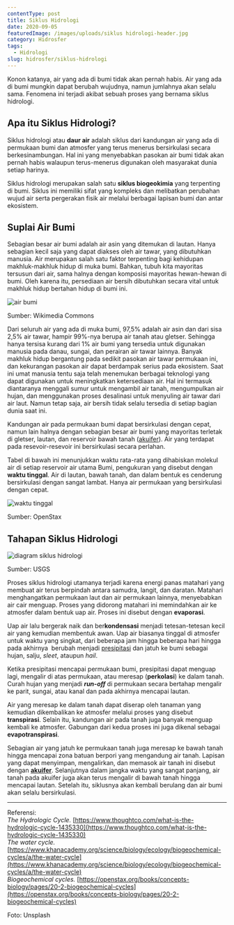```yaml
---
contentType: post
title: Siklus Hidrologi
date: 2020-09-05
featuredImage: /images/uploads/siklus hidrologi-header.jpg
category: Hidrosfer
tags:
  - Hidrologi
slug: hidrosfer/siklus-hidrologi
---
```


Konon katanya, air yang ada di bumi tidak akan pernah habis. Air yang ada di bumi mungkin dapat berubah wujudnya, namun jumlahnya akan selalu sama. Fenomena ini terjadi akibat sebuah proses yang bernama siklus hidrologi.

## Apa itu Siklus Hidrologi?

Siklus hidrologi atau **daur air** adalah siklus dari kandungan air yang ada di permukaan bumi dan atmosfer yang terus menerus bersirkulasi secara berkesinambungan. Hal ini yang menyebabkan pasokan air bumi tidak akan pernah habis walaupun terus-menerus digunakan oleh masyarakat dunia setiap harinya.

Siklus hidrologi merupakan salah satu **siklus biogeokimia** yang terpenting di bumi. Siklus ini memiliki sifat yang kompleks dan melibatkan perubahan wujud air serta pergerakan fisik air melalui berbagai lapisan bumi dan antar ekosistem.

## Suplai Air Bumi

Sebagian besar air bumi adalah air asin yang ditemukan di lautan. Hanya sebagian kecil saja yang dapat diakses oleh air tawar, yang dibutuhkan manusia. Air merupakan salah satu faktor terpenting bagi kehidupan makhluk-makhluk hidup di muka bumi. Bahkan, tubuh kita mayoritas tersusun dari air, sama halnya dengan komposisi mayoritas hewan-hewan di bumi. Oleh karena itu, persediaan air bersih dibutuhkan secara vital untuk makhluk hidup bertahan hidup di bumi ini.

![air bumi](images/uploads/image.png)

Sumber: Wikimedia Commons

Dari seluruh air yang ada di muka bumi, 97,5% adalah air asin dan dari sisa 2,5% air tawar, hampir 99%-nya berupa air tanah atau gletser. Sehingga hanya tersisa kurang dari 1% air bumi yang tersedia untuk digunakan manusia pada danau, sungai, dan perairan air tawar lainnya. Banyak makhluk hidup bergantung pada sedikit pasokan air tawar permukaan ini, dan kekurangan pasokan air dapat berdampak serius pada ekosistem. Saat ini umat manusia tentu saja telah menemukan berbagai teknologi yang dapat digunakan untuk meningkatkan ketersediaan air. Hal ini termasuk diantaranya menggali sumur untuk mengambil air tanah, mengumpulkan air hujan, dan menggunakan proses desalinasi untuk menyuling air tawar dari air laut. Namun tetap saja, air bersih tidak selalu tersedia di setiap bagian dunia saat ini.

Kandungan air pada permukaan bumi dapat bersirkulasi dengan cepat, namun lain halnya dengan sebagian besar air bumi yang mayoritas terletak di gletser, lautan, dan reservoir bawah tanah ([akuifer](https://supergeografi.com/hidrosfer/akuifer/)). Air yang terdapat pada resevoir-resevoir ini bersirkulasi secara perlahan.

Tabel di bawah ini menunjukkan waktu rata-rata yang dihabiskan molekul air di setiap reservoir air utama Bumi, pengukuran yang disebut dengan **waktu tinggal**. Air di lautan, bawah tanah, dan dalam bentuk es cenderung bersirkulasi dengan sangat lambat. Hanya air permukaan yang bersirkulasi dengan cepat.

![waktu tinggal](images/uploads/image-1.png)

Sumber: OpenStax

## Tahapan Siklus Hidrologi

![diagram siklus hidrologi](images/uploads/image-1024x713.jpeg)

Sumber: USGS

Proses siklus hidrologi utamanya terjadi karena energi panas matahari yang membuat air terus berpindah antara samudra, langit, dan daratan. Matahari menghangatkan permukaan laut dan air permukaan lainnya, menyebabkan air cair menguap. Proses yang didorong matahari ini memindahkan air ke atmosfer dalam bentuk uap air. Proses ini disebut dengan **evaporasi**.

Uap air lalu bergerak naik dan ber**kondensasi** menjadi tetesan-tetesan kecil air yang kemudian membentuk awan. Uap air biasanya tinggal di atmosfer untuk waktu yang singkat, dari beberapa jam hingga beberapa hari hingga pada akhirnya  berubah menjadi [presipitasi](https://supergeografi.com/atmosfer/presipitasi/) dan jatuh ke bumi sebagai hujan, salju, _sleet_, ataupun _hail_.

Ketika presipitasi mencapai permukaan bumi, presipitasi dapat menguap lagi, mengalir di atas permukaan, atau meresap (**perkolasi**) ke dalam tanah. Curah hujan yang menjadi **_run-off_** di permukaan secara bertahap mengalir ke parit, sungai, atau kanal dan pada akhirnya mencapai lautan.

Air yang meresap ke dalam tanah dapat diserap oleh tanaman yang kemudian dikembalikan ke atmosfer melalui proses yang disebut **transpirasi**. Selain itu, kandungan air pada tanah juga banyak menguap kembali ke atmosfer. Gabungan dari kedua proses ini juga dikenal sebagai **evapotranspirasi**.

Sebagian air yang jatuh ke permukaan tanah juga meresap ke bawah tanah hingga mencapai zona batuan berpori yang mengandung air tanah. Lapisan yang dapat menyimpan, mengalirkan, dan memasok air tanah ini disebut dengan [**akuifer**](https://supergeografi.com/hidrosfer/akuifer/). Selanjutnya dalam jangka waktu yang sangat panjang, air tanah pada akuifer juga akan terus mengalir di bawah tanah hingga mencapai lautan. Setelah itu, siklusnya akan kembali berulang dan air bumi akan selalu bersirkulasi.

* * *

Referensi:  
_The Hydrologic Cycle._ [https://www.thoughtco.com/what-is-the-hydrologic-cycle-1435330](https://www.thoughtco.com/what-is-the-hydrologic-cycle-1435330)  
_The water cycle._ [https://www.khanacademy.org/science/biology/ecology/biogeochemical-cycles/a/the-water-cycle](https://www.khanacademy.org/science/biology/ecology/biogeochemical-cycles/a/the-water-cycle)  
_Biogeochemical cycles._ [https://openstax.org/books/concepts-biology/pages/20-2-biogeochemical-cycles](https://openstax.org/books/concepts-biology/pages/20-2-biogeochemical-cycles)

Foto: Unsplash
